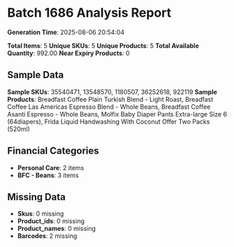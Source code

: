 # Batch 1686 Analysis Report

**Generation Time**: 2025-08-06 20:54:04

**Total Items**: 5
**Unique SKUs**: 5
**Unique Products**: 5
**Total Available Quantity**: 992.00
**Near Expiry Products**: 0

## Sample Data
**Sample SKUs**: 35540471, 13548570, 1180507, 36252618, 922119
**Sample Products**: Breadfast Coffee Plain Turkish Blend - Light Roast, Breadfast Coffee Las Americas Espresso Blend - Whole Beans, Breadfast Coffee Asanti Espresso - Whole Beans, Molfix Baby Diaper Pants Extra-large Size 6 (64diapers), Frida Liquid Handwashing With Coconut Offer Two Packs (520ml)

## Financial Categories
- **Personal Care**: 2 items
- **BFC - Beans**: 3 items

## Missing Data
- **Skus**: 0 missing
- **Product_ids**: 0 missing
- **Product_names**: 0 missing
- **Barcodes**: 2 missing
